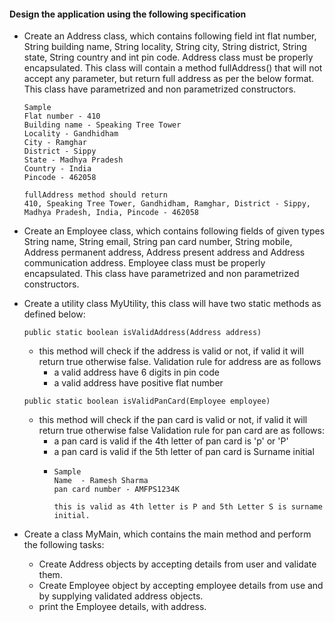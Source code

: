 #### Design the application using the following specification
- Create an Address class, which contains following field int flat number, String building name, String locality, String city, String district, String state, String country and int pin code.
Address class must be properly encapsulated. This class will contain a method fullAddress() that will not accept any parameter, but return full address
as per the below format. This class have parametrized and non parametrized constructors.
  ```
  Sample
  Flat number - 410
  Building name - Speaking Tree Tower
  Locality - Gandhidham
  City - Ramghar
  District - Sippy
  State - Madhya Pradesh
  Country - India
  Pincode - 462058
  
  fullAddress method should return 
  410, Speaking Tree Tower, Gandhidham, Ramghar, District - Sippy, Madhya Pradesh, India, Pincode - 462058
  ```
  
- Create an Employee class, which contains following fields of given types String name, String email, String pan card number, String mobile,
Address permanent address, Address present address and Address communication address. Employee class must be properly encapsulated.
This class have parametrized and non parametrized constructors.

- Create a utility class MyUtility, this class will have two static methods as defined below:
  ```
  public static boolean isValidAddress(Address address) 
  ```
    - this method will check if the address is valid or not, if valid it will return true otherwise false. Validation rule for address are as follows
      - a valid address have 6 digits in pin code
      - a valid address have positive flat number

  ```
  public static boolean isValidPanCard(Employee employee)
  ```
    - this method will check if the pan card is valid or not, if valid it will return true otherwise false Validation rule for pan card are as follows:
      - a pan card is valid if the 4th letter of pan card is 'p' or 'P'
      - a pan card is valid if the 5th letter of pan card is Surname initial
      - ```
        Sample
        Name  - Ramesh Sharma
        pan card number - AMFPS1234K
        
        this is valid as 4th letter is P and 5th Letter S is surname initial.
        ```
        
- Create a class MyMain, which contains the main method and perform the following tasks:
  - Create Address objects by accepting details from user and validate them.
  - Create Employee object by accepting employee details from use and by supplying validated address objects.
  - print the Employee details, with address.